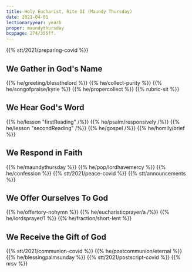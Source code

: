 ```yaml
---
title: Holy Eucharist, Rite II (Maundy Thursday)
date: 2021-04-01
lectionaryyear: yearb
proper: maundythursday
bcppage: 274/355ff.
---
```

{{% stt/2021/preparing-covid %}}

## We Gather in God's Name
{{% he/greeting/blessthelord %}}
{{% he/collect-purity %}}
{{% he/songofpraise/kyrie %}}
{{% he/propercollect %}}
{{% rubric-sit %}}

## We Hear God's Word
{{% he/lesson "firstReading" /%}}
{{% he/psalm/responsively /%}}
{{% he/lesson "secondReading" /%}}
{{% he/gospel /%}}
{{% he/homily/brief %}}

## We Respond in Faith
{{% he/maundythursday %}}
{{% he/pop/lordhavemercy %}}
{{% he/confession %}}
{{% stt/2021/peace-covid %}}
{{% stt/announcements %}}

## We Offer Ourselves To God
{{% he/offertory-nohymn %}}
{{% he/eucharisticprayer/a /%}}
{{% he/lordsprayer/1 %}}
{{% he/fraction/short-lent %}}

## We Receive the Gift of God
{{% stt/2021/communion-covid %}}
{{% he/postcommunion/eternal %}}
{{% he/blessingpalmsunday %}}
{{% stt/2021/postscript-covid %}}
{{% nrsv %}}
